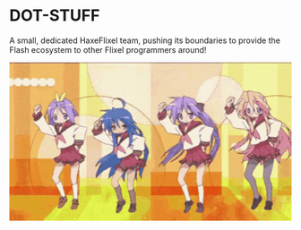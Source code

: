 # DOT-STUFF

A small, dedicated HaxeFlixel team, pushing its boundaries to provide the Flash ecosystem to other Flixel programmers around!

![Lucky Star dance gif](dance.gif)
